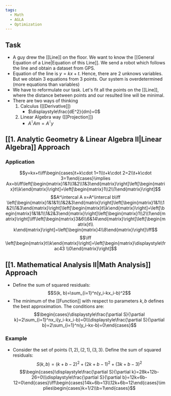 ```yaml
---
tags:
  - Math
  - AGLA
  - Optimization
---
```

## Task
- A guy drew the [[Line]] on the floor. We want to know the [[General Equation of a Line|Equation of this Line]]. We send a robot which follows the line and obtain a dataset from GPS.
- Equation of the line is $y=kx+t$. Hence, there are 2 unknows variables. But we obtain 3 equations from 3 points. Our system is overdetermined (more equations than variables)
- We have to reformulate our task. Let's fit all the points on the [[Line]], where the distance between points and our resulted line will be minimal.
- There are two ways of thinking
	1. Calculus ([[Derivative]])
		- $\displaystyle\frac{dE^2}{dm}=0$
	2. Linear Algebra way ([[Projection]])
		- $A^\intercal Am=A^\intercal y$
## [[1. Analytic Geometry & Linear Algebra II|Linear Algebra]] Approach
### Application
$$y=kx+t\iff\begin{cases}t+k\cdot 1=1\\t+k\cdot 2=2\\t+k\cdot 3=1\end{cases}\implies Ax=b\iff\left[\begin{matrix}1&1\\1&2\\1&3\end{matrix}\right]\left[\begin{matrix}t\\k\end{matrix}\right]=\left[\begin{matrix}1\\2\\1\end{matrix}\right]$$
$$A^\intercal A x=A^\intercal b\iff \left[\begin{matrix}1&1&1\\1&2&3\end{matrix}\right]\left[\begin{matrix}1&1\\1&2\\1&3\end{matrix}\right]\left[\begin{matrix}t\\k\end{matrix}\right]=\left[\begin{matrix}1&1&1\\1&2&3\end{matrix}\right]\left[\begin{matrix}1\\2\\1\end{matrix}\right]\iff\left[\begin{matrix}3&6\\6&14\end{matrix}\right]\left[\begin{matrix}t\\ k\end{matrix}\right]=\left[\begin{matrix}4\\8\end{matrix}\right]\iff$$
$$\iff \left[\begin{matrix}t\\k\end{matrix}\right]=\left[\begin{matrix}\displaystyle\frac43 \\0\end{matrix}\right]$$
## [[1. Mathematical Analysis II|Math Analysis]] Approach
- Define the sum of squared residuals: $$S(k, b)=\sum_{i=1}^n(y_i-kx_i-b)^2$$
- The minimum of the [[Function]] with respect to parameters $k, b$ defines the best approximation. The conditions are: $$\begin{cases}\displaystyle\frac{\partial S}{\partial k}=2\sum_{i=1}^nx_i(y_i-kx_i-b)=0\\\displaystyle\frac{\partial S}{\partial b}=2\sum_{i=1}^n(y_i-kx-b)=0\end{cases}$$ 
### Example
- Consider the set of points $(1,2),(2,1),(3,3)$. Define the sum of squared residuals: $$S(k,b)=(k+b-2)^2+(2k+b-1)^2+(3k+b-3)^2$$$$\begin{cases}\displaystyle\frac{\partial S}{\partial k}=28k+12b-26=0\\\displaystyle\frac{\partial S}{\partial b}=12k+6b-12=0\end{cases}\iff\begin{cases}14k+6b=13\\12k+6b=12\end{cases}\implies\begin{cases}k=1/2\\b=1\end{cases}$$